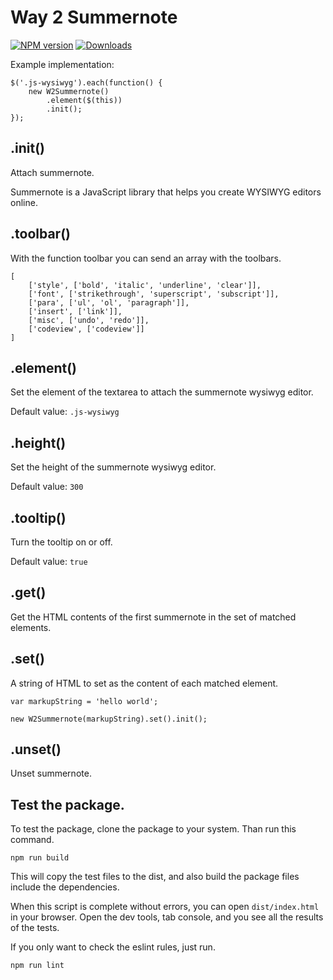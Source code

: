 # Way 2 Summernote

[![NPM version][npm-image]][npm-url] [![Downloads][downloads-image]][npm-url]

Example implementation:

```
$('.js-wysiwyg').each(function() {
    new W2Summernote()
        .element($(this))
        .init();
});
```

## .init()

Attach summernote.

Summernote is a JavaScript library that helps you create WYSIWYG editors online.

## .toolbar()

With the function toolbar you can send an array with the toolbars.

```
[
    ['style', ['bold', 'italic', 'underline', 'clear']],
    ['font', ['strikethrough', 'superscript', 'subscript']],
    ['para', ['ul', 'ol', 'paragraph']],
    ['insert', ['link']],
    ['misc', ['undo', 'redo']],
    ['codeview', ['codeview']]
]
```

## .element()

Set the element of the textarea to attach the summernote wysiwyg editor.

Default value:
`.js-wysiwyg`

## .height()

Set the height of the summernote wysiwyg editor.

Default value:
`300`

## .tooltip()

Turn the tooltip on or off.

Default value:
`true`

## .get()

Get the HTML contents of the first summernote in the set of matched elements.

## .set()

A string of HTML to set as the content of each matched element.

```
var markupString = 'hello world';

new W2Summernote(markupString).set().init();
```

## .unset()

Unset summernote.


## Test the package.

To test the package, clone the package to your system.
Than run this command.

```
npm run build
```

This will copy the test files to the dist, and also build the package files include the dependencies.

When this script is complete without errors, you can open `dist/index.html` in your browser.
Open the dev tools, tab console, and you see all the results of the tests.

If you only want to check the eslint rules, just run.

```
npm run lint
```


[downloads-image]: https://img.shields.io/npm/dm/way2web-summernote.svg
[npm-url]: https://www.npmjs.com/package/way2web-summernote
[npm-image]: https://img.shields.io/npm/v/way2web-summernote.svg
